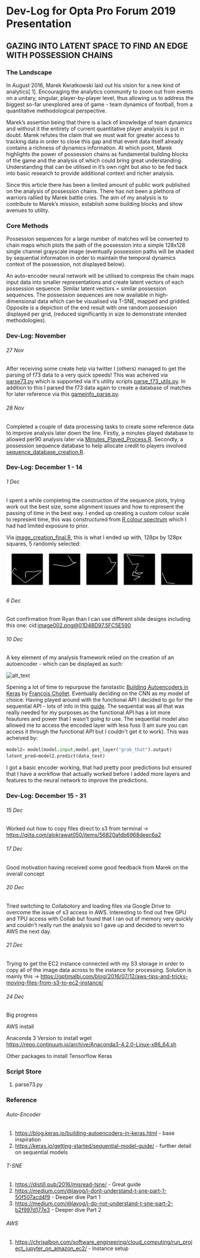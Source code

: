 # Dev-Log for Opta Pro Forum 2019 Presentation
## GAZING INTO LATENT SPACE TO FIND AN EDGE WITH POSSESSION CHAINS

### The Landscape
In August 2016, Marek Kwiatkowski laid out his vision for a new kind of analytics[ 1]. Encouraging the analytics community to zoom out from events on a unitary, singular, player-by-player level, thus allowing us to address the biggest so-far unexplored area of game - team dynamics of football, from a quantitative methodological perspective.

Marek’s assertion being that there is a lack of knowledge of team dynamics and without it the entirety of current quantitative player analysis is put in doubt. Marek refutes the claim that we must wait for greater access to tracking data in order to close this gap and that event data itself already contains a richness of dynamics information. At which point, Marek highlights the power of possession chains as fundamental building blocks of the game and the analysis of which could bring great understanding. Understanding that can be utilised in it’s own right but also to be fed back into basic research to provide additional context and richer analysis.

Since this article there has been a limited amount of public work published on the analysis of possession chains. There has not been a plethora of warriors rallied by Marek battle cries. The aim of my analysis is to contribute to Marek’s mission, establish some building blocks and show avenues to utility.

### Core Methods
Possession sequences for a large number of matches will be converted to chain maps which plots the path of the possession into a simple 128x128 single channel grayscale image (eventually possession paths will be shaded by sequential information in order to maintain the temporal dynamics context of the possession, not displayed below).

An auto-encoder neural network will be utilised to compress the chain maps input data into smaller representations and create latent vectors of each possession sequence. Similar latent vectors = similar possession sequences. The possession sequences are now available in high-dimensional data which can be visualised via T-SNE, mapped and gridded. Opposite is a depiction of the end result with one random possession displayed per grid, (reduced significantly in size to demonstrate intended methodologies).


### Dev-Log: November 

###### 27 Nov 
After receiving some create help via twitter I (others) managed to get the parsing of f73 data to a very quick speeds! This was acheived via [parse73.py](https://github.com/FCrSTATS/optaproforum19/blob/master/scripts/parse_f73.py) which is supported via it's utility scripts [parse_f73_utils.py](https://github.com/FCrSTATS/optaproforum19/blob/master/scripts/parse_f73_utils.py). In addition to this I parsed the f73 data again to create a database of matches for later reference via this [gameinfo_parse.py](https://github.com/FCrSTATS/optaproforum19/blob/master/scripts/gameinfo_parse.py). 

###### 28 Nov 
Completed a couple of data processing tasks to create some reference data to improve analysis later down the line. Firstly, a minutes played database to allowed per90 analysis later via [Minutes_Played_Process.R](https://github.com/FCrSTATS/optaproforum19/blob/master/scripts/Minutes_Played_Process.R). Secondly, a possession sequence database to help allocate credit to players involved [sequence_database_creation.R](https://github.com/FCrSTATS/optaproforum19/blob/master/scripts/sequence_database_creation.R).

### Dev-Log: December 1 - 14 

###### 1 Dec 
I spent a while completing the construction of the sequence plots, trying work out the best size, some alignment issues and how to represent the passing of time in the best way. I ended up creating a custom colour scale to represent time, this was constructured from [ R colour spectrum](http://research.stowers.org/mcm/efg/R/Color/Chart/ColorsChart1.jpg) which I had had limited exposure to prior. 

Via [image_creation_final.R](https://github.com/FCrSTATS/optaproforum19/blob/master/scripts/image_creation_final.R), this is what I ended up with, 128px by 128px squares, 5 randomly selected:

![alt_text](https://github.com/FCrSTATS/optaproforum19/blob/master/images/Unknown.png)

###### 6 Dec 
Got confirmation from Ryan than I can use different slide designs including this one: 
cid:image002.png@01D48D97.5FC5E590

###### 10 Dec
A key element of my analysis framework relied on the creation of an autoencoder - which can be displayed as such: 

![alt_text](https://cdn-images-1.medium.com/max/1600/1*44eDEuZBEsmG_TCAKRI3Kw@2x.png)

Spening a lot of time to repurpose the fanstastic [Building Autoencoders in Keras](https://blog.keras.io/building-autoencoders-in-keras.html) by [François Chollet](https://twitter.com/fchollet). Eventually deciding on the CNN as my model of choice. Having played around with the functional API I decided to go for the sequential API - lots of info in this [guide](https://keras.io/getting-started/sequential-model-guide/). The sequential was all that was really needed for my purposes as the functional API has a lot more feautures and power that I wasn't going to use. The sequential model also allowed me to access the encoded layer with less fuss (I am sure you can access it through the functional API but I couldn't get it to work). This was acheived by: 

```python
model2= model(model.input,model.get_layer("grab_that").output) 
latent_pred=model2.predict(data_test)
```

I got a basic encoder working, that had pretty poor predictions but ensured that I have a workflow that actually worked before I added more layers and features to the neural network to improve the predictions. 

### Dev-Log: December 15 - 31

###### 15 Dec 
Worked out how to copy files direct to s3 from terminal -> https://qiita.com/alokrawat050/items/56820afdb6968deec6a2

###### 17 Dec 
Good motivation having received some good feedback from Marek on the overall concept

###### 20 Dec 
Tried switching to Collabotory and loading files via Google Drive to overcome the issue of s3 access in AWS. Interesting to find out free GPU and TPU access with Collab but found that I ran out of memory very quickly and couldn't really run the analysis so I gave up and decided to revert to AWS the next day.

###### 21 Dec 
Trying to get the EC2 instance connected with my S3 storage in order to copy all of the image data across to the instance for processing. Solution is mainly this -> https://optimalbi.com/blog/2016/07/12/aws-tips-and-tricks-moving-files-from-s3-to-ec2-instance/

###### 24 Dec
Big progress

AWS install 

Anaconda 3 Version to install 
wget https://repo.continuum.io/archive/Anaconda3-4.2.0-Linux-x86_64.sh

Other packages to install 
Tensorflow 
Keras

### Script Store
1. parse73.py

### Reference 

###### Auto-Encoder
1. https://blog.keras.io/building-autoencoders-in-keras.html - base inspiration
2. https://keras.io/getting-started/sequential-model-guide/ - further detail on sequential models  

###### T-SNE
1. https://distill.pub/2016/misread-tsne/ - Great guide
2. https://medium.com/@layog/i-dont-understand-t-sne-part-1-50f507acd4f9 - Deeper dive Part 1
3. https://medium.com/@layog/i-do-not-understand-t-sne-part-2-b2f997d177e3 - Deeper dive Part 2

###### AWS 
1. https://chrisalbon.com/software_engineering/cloud_computing/run_project_jupyter_on_amazon_ec2/ - Instance setup

